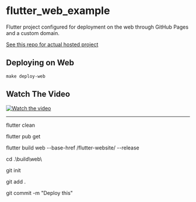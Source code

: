 # flutter_web_example

Flutter project configured for deployment on the web through GitHub Pages and a custom domain.

[See this repo for actual hosted project](https://github.com/davefaliskie/flutter-website)

## Deploying on Web

```
make deploy-web
```

## Watch The Video
[![Watch the video](https://img.youtube.com/vi/iOra0bxlWdE/maxresdefault.jpg)](https://youtu.be/iOra0bxlWdE)


---
flutter clean

flutter pub get

flutter build web --base-href /flutter-website/ --release

cd .\build\web\

git init

git add .

git commit -m "Deploy this"
